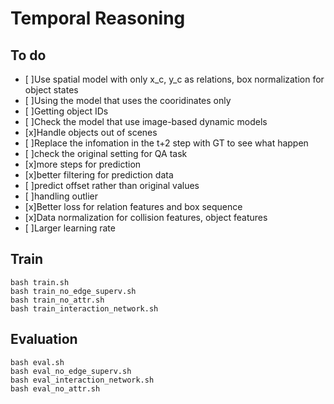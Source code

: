 Temporal Reasoning
==================

To do
-----
- [ ]Use spatial model with only x_c, y_c as relations, box normalization for object states
- [ ]Using the model that uses the cooridinates only
- [ ]Getting object IDs
- [ ]Check the model that use image-based dynamic models
- [x]Handle objects out of scenes
- [ ]Replace the infomation in the t+2 step with GT to see what happen
- [ ]check the original setting for QA task
- [x]more steps for prediction
- [x]better filtering for prediction data
- [ ]predict offset rather than original values
- [ ]handling outlier
- [x]Better loss for relation features and box sequence
- [x]Data normalization for collision features, object features
- [ ]Larger learning rate

Train
-----

    bash train.sh
    bash train_no_edge_superv.sh
    bash train_no_attr.sh
    bash train_interaction_network.sh

Evaluation
----------

    bash eval.sh
    bash eval_no_edge_superv.sh
    bash eval_interaction_network.sh
    bash eval_no_attr.sh


